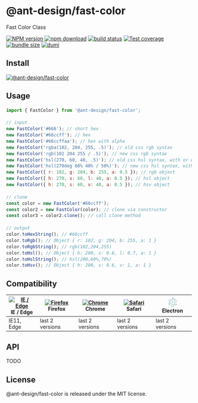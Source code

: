 # @ant-design/fast-color

Fast Color Class

[![NPM version][npm-image]][npm-url]
[![npm download][download-image]][download-url]
[![build status][github-actions-image]][github-actions-url]
[![Test coverage][codecov-image]][codecov-url]
[![bundle size][bundlephobia-image]][bundlephobia-url]
[![dumi][dumi-image]][dumi-url]

[npm-image]: http://img.shields.io/npm/v/@ant-design/fast-color.svg?style=flat-square
[npm-url]: http://npmjs.org/package/@ant-design/fast-color
[github-actions-image]: https://github.com/ant-design/fast-color/workflows/CI/badge.svg
[github-actions-url]: https://github.com/ant-design/fast-color/actions
[codecov-image]: https://img.shields.io/codecov/c/github/ant-design/fast-color/master.svg?style=flat-square
[codecov-url]: https://codecov.io/gh/ant-design/fast-color/branch/master
[david-url]: https://david-dm.org/ant-design/fast-color
[david-image]: https://david-dm.org/ant-design/fast-color/status.svg?style=flat-square
[david-dev-url]: https://david-dm.org/ant-design/fast-color?type=dev
[david-dev-image]: https://david-dm.org/ant-design/fast-color/dev-status.svg?style=flat-square
[download-image]: https://img.shields.io/npm/dm/@ant-design/fast-color.svg?style=flat-square
[download-url]: https://npmjs.org/package/@ant-design/fast-color
[bundlephobia-url]: https://bundlephobia.com/result?p=@ant-design/fast-color
[bundlephobia-image]: https://badgen.net/bundlephobia/minzip/@ant-design/fast-color
[dumi-image]: https://img.shields.io/badge/docs%20by-dumi-blue?style=flat-square
[dumi-url]: https://github.com/umijs/dumi

## Install

[![@ant-design/fast-color](https://nodei.co/npm/@ant-design/fast-color.png)](https://npmjs.org/package/@ant-design/fast-color)

## Usage

```js
import { FastColor } from '@ant-design/fast-color';

// input
new FastColor('#666'); // short hex
new FastColor('#66ccff'); // hex
new FastColor('#66ccffaa'); // hex with alpha
new FastColor('rgba(102, 204, 255, .5)'); // old css rgb syntax
new FastColor('rgb(102 204 255 / .5)'); // new css rgb syntax
new FastColor('hsl(270, 60, 40, .5)'); // old css hsl syntax, with or without unit
new FastColor('hsl(270deg 60% 40% / 50%)'); // new css hsl syntax, with or without unit
new FastColor({ r: 102, g: 204, b: 255, a: 0.5 }); // rgb object
new FastColor({ h: 270, s: 60, l: 40, a: 0.5 }); // hsl object
new FastColor({ h: 270, s: 60, v: 40, a: 0.5 }); // hsv object

// clone
const color = new FastColor('#66ccff');
const color2 = new FastColor(color); // clone via constructor
const color3 = color2.clone(); // call clone method

// output
color.toHexString(); // #66ccff
color.toRgb(); // Object { r: 102, g: 204, b: 255, a: 1 }
color.toRgbString(); // rgb(102,204,255)
color.toHsl(); // Object { h: 200, s: 0.6, l: 0.7, a: 1 }
color.toHslString(); // hsl(200,60%,70%)
color.toHsv(); // Object { h: 200, s: 0.6, v: 1, a: 1 }
```

## Compatibility

| [<img src="https://raw.githubusercontent.com/alrra/browser-logos/master/src/edge/edge_48x48.png" alt="IE / Edge" width="24px" height="24px" />](http://godban.github.io/browsers-support-badges/)<br>IE / Edge | [<img src="https://raw.githubusercontent.com/alrra/browser-logos/master/src/firefox/firefox_48x48.png" alt="Firefox" width="24px" height="24px" />](http://godban.github.io/browsers-support-badges/)<br>Firefox | [<img src="https://raw.githubusercontent.com/alrra/browser-logos/master/src/chrome/chrome_48x48.png" alt="Chrome" width="24px" height="24px" />](http://godban.github.io/browsers-support-badges/)<br>Chrome | [<img src="https://raw.githubusercontent.com/alrra/browser-logos/master/src/safari/safari_48x48.png" alt="Safari" width="24px" height="24px" />](http://godban.github.io/browsers-support-badges/)<br>Safari | [<img src="https://raw.githubusercontent.com/alrra/browser-logos/master/src/electron/electron_48x48.png" alt="Electron" width="24px" height="24px" />](http://godban.github.io/browsers-support-badges/)<br>Electron |
| -------------------------------------------------------------------------------------------------------------------------------------------------------------------------------------------------------------- | ---------------------------------------------------------------------------------------------------------------------------------------------------------------------------------------------------------------- | ------------------------------------------------------------------------------------------------------------------------------------------------------------------------------------------------------------ | ------------------------------------------------------------------------------------------------------------------------------------------------------------------------------------------------------------ | -------------------------------------------------------------------------------------------------------------------------------------------------------------------------------------------------------------------- |
| IE11, Edge                                                                                                                                                                                                     | last 2 versions                                                                                                                                                                                                  | last 2 versions                                                                                                                                                                                              | last 2 versions                                                                                                                                                                                              | last 2 versions                                                                                                                                                                                                      |

## API

TODO

## License

@ant-design/fast-color is released under the MIT license.
